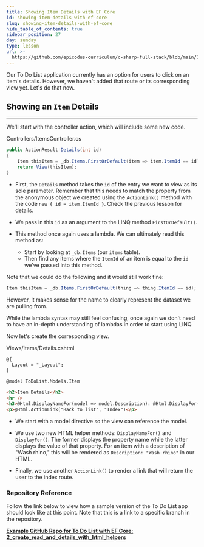```yaml
---
title: Showing Item Details with EF Core
id: showing-item-details-with-ef-core
slug: showing-item-details-with-ef-core
hide_table_of_contents: true
sidebar_position: 27
day: sunday
type: lesson
url: >-
  https://github.com/epicodus-curriculum/c-sharp-full-stack/blob/main/1g_showing_item_detail.md
---
```


Our To Do List application currently has an option for users to click on an item's details. However, we haven't added that route or its corresponding view yet. Let's do that now.

## Showing an `Item` Details
---

We'll start with the controller action, which will include some new code.

<div class="filename">Controllers/ItemsController.cs</div>

```csharp
public ActionResult Details(int id)
{
    Item thisItem = _db.Items.FirstOrDefault(item => item.ItemId == id);
    return View(thisItem);
}
```

* First, the `Details` method takes the `id` of the entry we want to view as its sole parameter. Remember that this needs to match the property from the anonymous object we created using the `ActionLink()` method with the code `new { id = item.ItemId }`. Check the previous lesson for details.

* We pass in this `id` as an argument to the LINQ method `FirstOrDefault()`.

* This method once again uses a lambda. We can ultimately read this method as:
  * Start by looking at `_db.Items` (our `items` table).
  * Then find any items where the `ItemId` of an item is equal to the `id` we've passed into this method.

Note that we could do the following and it would still work fine:

```csharp
Item thisItem = _db.Items.FirstOrDefault(thing => thing.ItemId == id);
```

However, it makes sense for the name to clearly represent the dataset we are pulling from.

While the lambda syntax may still feel confusing, once again we don't need to have an in-depth understanding of lambdas in order to start using LINQ.

Now let's create the corresponding view.

<div class="filename">Views/Items/Details.cshtml</div>

```html
@{
  Layout = "_Layout";
}

@model ToDoList.Models.Item

<h2>Item Details</h2>
<hr />
<h3>@Html.DisplayNameFor(model => model.Description): @Html.DisplayFor(model => model.Description)<h3>
<p>@Html.ActionLink("Back to list", "Index")</p>
```

* We start with a model directive so the view can reference the model.

* We use two new HTML helper methods: `DisplayNameFor()` and `DisplayFor()`. The former displays the property name while the latter displays the value of that property. For an item with a description of "Wash rhino," this will be rendered as `Description: "Wash rhino"` in our HTML.

* Finally, we use another `ActionLink()` to render a link that will return the user to the index route.

### Repository Reference

Follow the link below to view how a sample version of the To Do List app should look like at this point. Note that this is a link to a specific branch in the repository.

**[<i class="glyphicon glyphicon-folder-open"></i> Example GitHub Repo for To Do List with EF Core: 2\_create\_read\_and\_details\_with\_html\_helpers](https://github.com/epicodus-lessons/section-3-to-do-list-with-ef-core-csharp-net6/tree/2_create_read_and_details_with_html_helpers)**